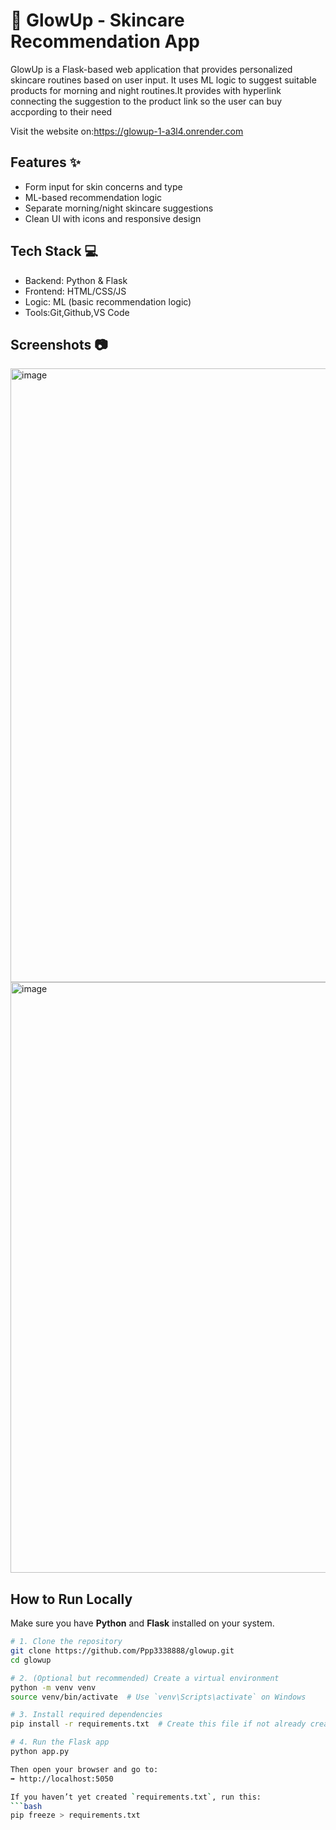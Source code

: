 # 🌸 GlowUp - Skincare Recommendation App

GlowUp is a Flask-based web application that provides personalized skincare routines based on user input. It uses ML logic to suggest suitable products for morning and night routines.It provides with hyperlink connecting the suggestion to the product link so the user can buy accpording to their need

Visit the website on:https://glowup-1-a3l4.onrender.com

## Features ✨
- Form input for skin concerns and type
- ML-based recommendation logic
- Separate morning/night skincare suggestions
- Clean UI with icons and responsive design

## Tech Stack 💻
- Backend: Python & Flask
- Frontend: HTML/CSS/JS
- Logic: ML (basic recommendation logic)
- Tools:Git,Github,VS Code

## Screenshots 📷
<img width="1512" height="982" alt="image" src="https://github.com/user-attachments/assets/7fc60aef-932f-452c-8040-90647d750fbe" />
<img width="1512" height="945" alt="image" src="https://github.com/user-attachments/assets/896c2d3c-6bb8-4481-a7c4-c7bc2af75e7f" />

## How to Run Locally

Make sure you have **Python** and **Flask** installed on your system.

```bash
# 1. Clone the repository
git clone https://github.com/Ppp3338888/glowup.git
cd glowup

# 2. (Optional but recommended) Create a virtual environment
python -m venv venv
source venv/bin/activate  # Use `venv\Scripts\activate` on Windows

# 3. Install required dependencies
pip install -r requirements.txt  # Create this file if not already created

# 4. Run the Flask app
python app.py

Then open your browser and go to:
➡️ http://localhost:5050

If you haven’t yet created `requirements.txt`, run this:
```bash
pip freeze > requirements.txt







